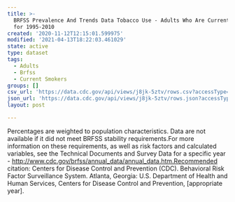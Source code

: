 ```yaml
---
title: >-
  BRFSS Prevalence And Trends Data Tobacco Use - Adults Who Are Current Smokers
  for 1995-2010
created: '2020-11-12T12:15:01.599975'
modified: '2021-04-13T18:22:03.461029'
state: active
type: dataset
tags:
  - Adults
  - Brfss
  - Current Smokers
groups: []
csv_url: 'https://data.cdc.gov/api/views/j8jk-5ztv/rows.csv?accessType=DOWNLOAD'
json_url: 'https://data.cdc.gov/api/views/j8jk-5ztv/rows.json?accessType=DOWNLOAD'
layout: post

---
```

Percentages are weighted to population characteristics. Data are not available if it did not meet BRFSS stability requirements.For more information on these requirements, as well as risk factors and calculated variables, see the Technical Documents and Survey Data for a specific year - http://www.cdc.gov/brfss/annual_data/annual_data.htm.Recommended citation: Centers for Disease Control and Prevention (CDC). Behavioral Risk Factor Surveillance System. Atlanta, Georgia: U.S. Department of Health and Human Services, Centers for Disease Control and Prevention, [appropriate year].
